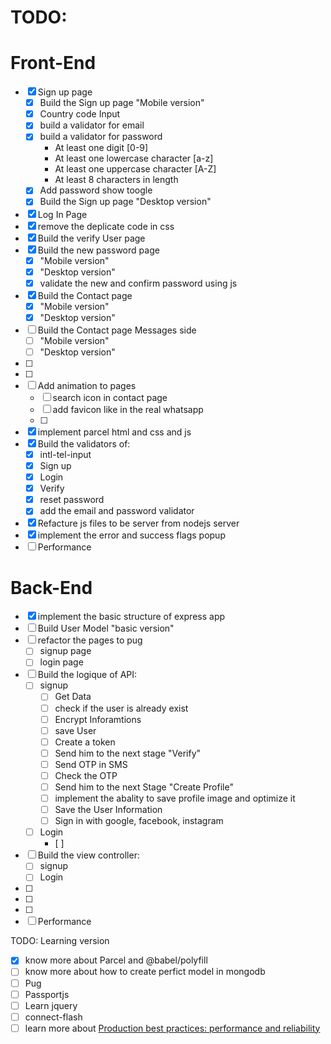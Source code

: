 # TODO:

# Front-End

- [x] Sign up page
  - [x] Build the Sign up page "Mobile version"
  - [x] Country code Input
  - [x] build a validator for email
  - [x] build a validator for password
    - At least one digit [0-9]
    - At least one lowercase character [a-z]
    - At least one uppercase character [A-Z]
    - At least 8 characters in length
  - [x] Add password show toogle
  - [x] Build the Sign up page "Desktop version"
- [x] Log In Page
- [x] remove the deplicate code in css
- [x] Build the verify User page
- [x] Build the new password page
  - [x] "Mobile version"
  - [x] "Desktop version"
  - [x] validate the new and confirm password using js
- [x] Build the Contact page
  - [x] "Mobile version"
  - [x] "Desktop version"
- [ ] Build the Contact page Messages side
  - [ ] "Mobile version"
  - [ ] "Desktop version"
- [ ]
- [ ]
- [ ] Add animation to pages
  - [ ] search icon in contact page
  - [ ] add favicon like in the real whatsapp
  - [ ]
- [x] implement parcel html and css and js
- [x] Build the validators of:
  - [x] intl-tel-input
  - [x] Sign up
  - [x] Login
  - [x] Verify
  - [x] reset password
  - [x] add the email and password validator
- [x] Refacture js files to be server from nodejs server
- [x] implement the error and success flags popup
- [ ] Performance

# Back-End

- [x] implement the basic structure of express app
- [ ] Build User Model "basic version"
- [ ] refactor the pages to pug
  - [ ] signup page
  - [ ] login page
- [ ] Build the logique of API:
  - [ ] signup
    - [ ] Get Data
    - [ ] check if the user is already exist
    - [ ] Encrypt Inforamtions
    - [ ] save User
    - [ ] Create a token
    - [ ] Send him to the next stage "Verify"
    - [ ] Send OTP in SMS
    - [ ] Check the OTP
    - [ ] Send him to the next Stage "Create Profile"
    - [ ] implement the abality to save profile image and optimize it
    - [ ] Save the User Information
    - [ ] Sign in with google, facebook, instagram
  - [ ] Login
    - [ ]
- [ ] Build the view controller:
  - [ ] signup
  - [ ] Login
- [ ]
- [ ]
- [ ]
- [ ] Performance

TODO: Learning version

- [x] know more about Parcel and @babel/polyfill
- [ ] know more about how to create perfict model in mongodb
- [ ] Pug
- [ ] Passportjs
- [ ] Learn jquery
- [ ] connect-flash
- [ ] learn more about [Production best practices: performance and reliability]("https://expressjs.com/th/advanced/best-practice-performance.html")
